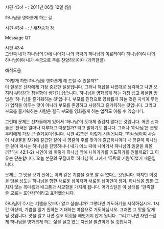 시편 43:4 - : 
2011년 06월 12일 (일)

하나님을 영화롭게 하는 길



시편 43:4 - : / 새찬송가  장


Message QT    

시편 43:4   
그런즉 내가 하나님의 단에 나아가 나의 극락의 하나님께 이르리이다 하나님이여 나의 하나님이여 내가 수금으로 주를 찬양하리이다 (개역한글)

해석도움





“어떻게 하면 하나님을 영화롭게 해 드릴 수 있을까?”  
이 질문은 신자에게 가장 중요한 질문입니다. 그러나 해답을 나름대로 생각하고 나면 오히려 부담감과 침울함이 생기기 쉽습니다. 하나님을 영화롭게 하는 가장 쉽고 확실한 방법은 ‘하나님을 즐거워하는 것’입니다. 부모를 진정으로 영화롭게 하는 것은 자식이 무언가 업적을 이루는 것이 아니라 부모를 존경하고 사랑하고 즐거워하는 것입니다. 그리고 부모를 즐거워하는 사람은 결국 부모를 영화롭게 하는 업적도 이룰 수 있습니다.   

그런데 문제는 신자들에게 있어서 ‘하나님’이 도대체 즐겁지 않다는 것입니다. 어떤 신자들은 ‘천국은 얼마나 지루하고 따분할까?’라고 말하기도 합니다. 그러나 ‘하나님’은 분명 우리에게 가장 큰 즐거움이십니다. 시편 42편은 이렇게 시작됩니다. “하나님이여 사슴이 시냇물을 찾기에 갈급함 같이 내 영혼이 주를 찾기에 갈급하니이다 내 영혼이 하나님 곧 살아 계시는 하나님을 갈망하나니 내가 어느 때에 나아가서 하나님의 얼굴을 뵈올까?”(시 42:1-2) 시인이 왜 이렇게 하나님 앞에 나아가기를 기도하기를 원할까요? 그 이유는 단순합니다. 오늘 본문의 구절대로 ‘하나님’이 그에게 ‘극락의 기쁨’이었기 때문입니다.    

문제는 그 맛을 보기 전에는 이와 같은 기쁨을 결코 알 수 없다는 것입니다. 하지만 이것을 맛본 성도는 하나님을 향한 새로운 심미각과 새로운 심미안이 생겨, 하나님을 향한 그치지 않는 목마름과 배고픔과 사모함을 가지게 됩니다. 어거스틴은 이 상태를 “만족할 줄 모르는 포만감”이라고 표현했습니다.   

하나님이 주시는 기쁨을 맛보아 알고 싶습니까? 그렇다면 기도하기를 시작하십시오. 1시간 이상씩, 기쁨을 알기 원하는 기대하는 마음으로 기도하십시오. 그러면 그 맛을 알게 될 것입니다. 맛을 알고 나면 결코 이것을 빼앗기지 않게 됩니다. 그리고 나면 자연스럽게 하나님을 영화롭게 하는 삶을 살고 있는 자신을 발견하게 될 것입니다.